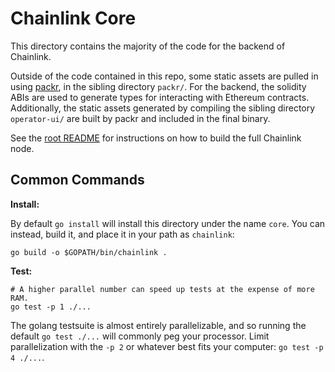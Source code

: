 # Chainlink Core

This directory contains the majority of the code for the backend of Chainlink.

Outside of the code contained in this repo, some static assets are pulled in using
[packr](https://github.com/gobuffalo/packr), in the sibling directory `packr/`.
For the backend, the solidity ABIs are used to generate types for interacting with
Ethereum contracts. Additionally, the static assets generated by compiling the
sibling directory `operator-ui/` are built by packr and included in the final
binary.

See the [root README](../README.md#install)
for instructions on how to build the full Chainlink node.

## Common Commands

**Install:**

By default `go install` will install this directory under the name `core`.
You can instead, build it, and place it in your path as `chainlink`:
```
go build -o $GOPATH/bin/chainlink .
```

**Test:**

```
# A higher parallel number can speed up tests at the expense of more RAM.
go test -p 1 ./...
```

The golang testsuite is almost entirely parallelizable, and so running the default
`go test ./...` will commonly peg your processor. Limit parallelization with the
`-p 2` or whatever best fits your computer: `go test -p 4 ./...`.
